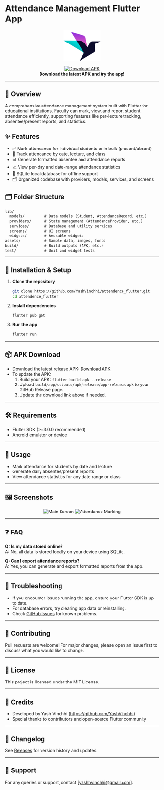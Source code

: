 # Attendance Management Flutter App  

<p align="center">
  <img src="LOGO.svg" alt="App Logo" width="120"/>
</p>

<p align="center">
  <a href="https://github.com/YashVinchhi/attendence_flutter/releases/latest/download/app-release.apk">
    <img src="https://img.shields.io/badge/Download-APK-blue?logo=android" alt="Download APK"/>
  </a>
  <br>
  <b>Download the latest APK and try the app!</b>
</p>

---

## 📱 Overview
A comprehensive attendance management system built with Flutter for educational institutions. Faculty can mark, view, and report student attendance efficiently, supporting features like per-lecture tracking, absentee/present reports, and statistics.

## ✨ Features
- ✅ Mark attendance for individual students or in bulk (present/absent)
- 📅 Track attendance by date, lecture, and class
- 📊 Generate formatted absentee and attendance reports
- 📈 View per-day and date-range attendance statistics
- 💾 SQLite local database for offline support
- 🗂️ Organized codebase with providers, models, services, and screens

## 🗂️ Folder Structure

```
lib/
  models/         # Data models (Student, AttendanceRecord, etc.)
  providers/      # State management (AttendanceProvider, etc.)
  services/       # Database and utility services
  screens/        # UI screens
  widgets/        # Reusable widgets
assets/           # Sample data, images, fonts
build/            # Build outputs (APK, etc.)
test/             # Unit and widget tests
```

---

## 🚀 Installation & Setup

1. **Clone the repository**
   ```bash
   git clone https://github.com/YashVinchhi/attendence_flutter.git
   cd attendence_flutter
   ```
2. **Install dependencies**
   ```bash
   flutter pub get
   ```
3. **Run the app**
   ```bash
   flutter run
   ```

---

## 📦 APK Download

- Download the latest release APK: [Download APK](https://github.com/YashVinchhi/attendence_flutter/releases/latest/download/app-release.apk)
- To update the APK:
  1. Build your APK: `flutter build apk --release`
  2. Upload `build/app/outputs/apk/release/app-release.apk` to your GitHub Release page.
  3. Update the download link above if needed.

---

## 🛠️ Requirements
- Flutter SDK (>=3.0.0 recommended)
- Android emulator or device

---

## 📝 Usage
- Mark attendance for students by date and lecture
- Generate daily absentee/present reports
- View attendance statistics for any date range or class

---

## 🖼️ Screenshots
<p align="center">
  <img src="assets/sample_data/screenshot1.png" alt="Main Screen" width="250"/>
  <img src="assets/sample_data/screenshot2.png" alt="Attendance Marking" width="250"/>
</p>

---

## ❓ FAQ
**Q: Is my data stored online?**  
A: No, all data is stored locally on your device using SQLite.

**Q: Can I export attendance reports?**  
A: Yes, you can generate and export formatted reports from the app.

---

## 🧰 Troubleshooting
- If you encounter issues running the app, ensure your Flutter SDK is up to date.
- For database errors, try clearing app data or reinstalling.
- Check [GitHub Issues](https://github.com/YashVinchhi/attendence_flutter/issues) for known problems.

---

## 🤝 Contributing
Pull requests are welcome! For major changes, please open an issue first to discuss what you would like to change.

---

## 📄 License
This project is licensed under the MIT License.

---

## 🙏 Credits
- Developed by Yash VInchhi (https://github.com/YashVinchhi)
- Special thanks to contributors and open-source Flutter community

---

## 📝 Changelog
See [Releases](https://github.com/YashVinchhi/attendence_flutter/releases) for version history and updates.

---

## 💬 Support
For any queries or support, contact [yashhvinchhi@gmail.com].

